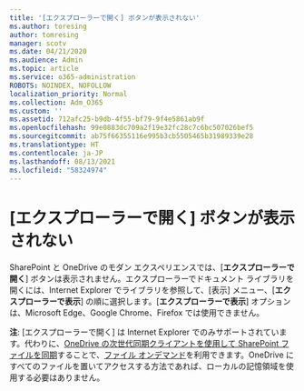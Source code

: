 ```yaml
---
title: '[エクスプローラー​​で開く] ボタンが表示されない'
ms.author: toresing
author: tomresing
manager: scotv
ms.date: 04/21/2020
ms.audience: Admin
ms.topic: article
ms.service: o365-administration
ROBOTS: NOINDEX, NOFOLLOW
localization_priority: Normal
ms.collection: Adm_O365
ms.custom: ''
ms.assetid: 712afc25-b9db-4f55-bf79-9f4e5861ab9f
ms.openlocfilehash: 99e0883dc709a2f19e32fc28c7c6bc507026bef5
ms.sourcegitcommit: ab75f66355116e995b3cb5505465b31989339e28
ms.translationtype: HT
ms.contentlocale: ja-JP
ms.lasthandoff: 08/13/2021
ms.locfileid: "58324974"
---
```

# <a name="the-open-with-explorer-button-is-missing"></a>[エクスプローラー​​で開く] ボタンが表示されない

SharePoint と OneDrive のモダン エクスペリエンスでは、[**エクスプローラー​​で開く**] ボタンは表示されません。エクスプローラーでドキュメント ライブラリを開くには、Internet Explorer でライブラリを参照して、[表示] メニュー、[**エクスプローラーで表示**] の順に選択します。[**エクスプローラーで表示**] オプションは、Microsoft Edge、Google Chrome、Firefox では使用できません。 
  
**注**: [エクスプローラー​​で開く] は Internet Explorer でのみサポートされています。代わりに、[OneDrive の次世代同期クライアントを使用して SharePoint ファイルを同期](https://support.office.com/article/6de9ede8-5b6e-4503-80b2-6190f3354a88.aspx)することで、[ファイル オンデマンド](https://support.office.com/article/0e6860d3-d9f3-4971-b321-7092438fb38e.aspx)を利用できます。OneDrive にすべてのファイルを置いてアクセスする方法であれば、ローカルの記憶領域を使用する必要はありません。 
  

